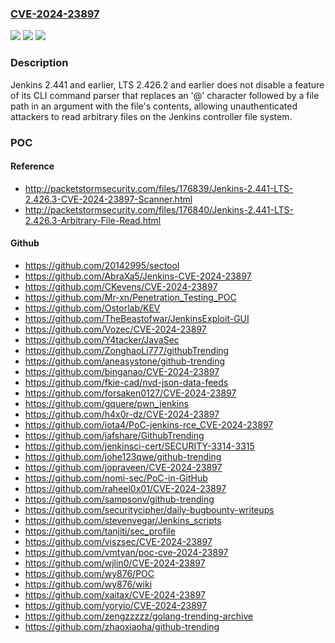 ### [CVE-2024-23897](https://cve.mitre.org/cgi-bin/cvename.cgi?name=CVE-2024-23897)
![](https://img.shields.io/static/v1?label=Product&message=Jenkins&color=blue)
![](https://img.shields.io/static/v1?label=Version&message=n%2Fa&color=blue)
![](https://img.shields.io/static/v1?label=Vulnerability&message=n%2Fa&color=brighgreen)

### Description

Jenkins 2.441 and earlier, LTS 2.426.2 and earlier does not disable a feature of its CLI command parser that replaces an '@' character followed by a file path in an argument with the file's contents, allowing unauthenticated attackers to read arbitrary files on the Jenkins controller file system.

### POC

#### Reference
- http://packetstormsecurity.com/files/176839/Jenkins-2.441-LTS-2.426.3-CVE-2024-23897-Scanner.html
- http://packetstormsecurity.com/files/176840/Jenkins-2.441-LTS-2.426.3-Arbitrary-File-Read.html

#### Github
- https://github.com/20142995/sectool
- https://github.com/AbraXa5/Jenkins-CVE-2024-23897
- https://github.com/CKevens/CVE-2024-23897
- https://github.com/Mr-xn/Penetration_Testing_POC
- https://github.com/Ostorlab/KEV
- https://github.com/TheBeastofwar/JenkinsExploit-GUI
- https://github.com/Vozec/CVE-2024-23897
- https://github.com/Y4tacker/JavaSec
- https://github.com/ZonghaoLi777/githubTrending
- https://github.com/aneasystone/github-trending
- https://github.com/binganao/CVE-2024-23897
- https://github.com/fkie-cad/nvd-json-data-feeds
- https://github.com/forsaken0127/CVE-2024-23897
- https://github.com/gquere/pwn_jenkins
- https://github.com/h4x0r-dz/CVE-2024-23897
- https://github.com/iota4/PoC-jenkins-rce_CVE-2024-23897
- https://github.com/jafshare/GithubTrending
- https://github.com/jenkinsci-cert/SECURITY-3314-3315
- https://github.com/johe123qwe/github-trending
- https://github.com/jopraveen/CVE-2024-23897
- https://github.com/nomi-sec/PoC-in-GitHub
- https://github.com/raheel0x01/CVE-2024-23897
- https://github.com/sampsonv/github-trending
- https://github.com/securitycipher/daily-bugbounty-writeups
- https://github.com/stevenvegar/Jenkins_scripts
- https://github.com/tanjiti/sec_profile
- https://github.com/viszsec/CVE-2024-23897
- https://github.com/vmtyan/poc-cve-2024-23897
- https://github.com/wjlin0/CVE-2024-23897
- https://github.com/wy876/POC
- https://github.com/wy876/wiki
- https://github.com/xaitax/CVE-2024-23897
- https://github.com/yoryio/CVE-2024-23897
- https://github.com/zengzzzzz/golang-trending-archive
- https://github.com/zhaoxiaoha/github-trending


